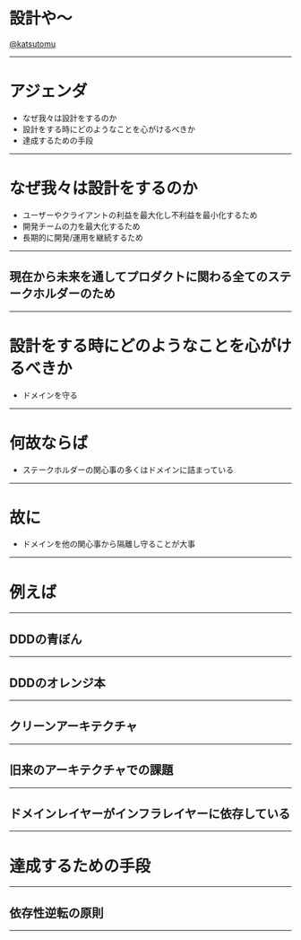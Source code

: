 # 設計や〜

[@katsutomu](https://github.com/katsutomu)

---

# アジェンダ
- なぜ我々は設計をするのか
- 設計をする時にどのようなことを心がけるべきか
- 達成するための手段

---

# なぜ我々は設計をするのか
- ユーザーやクライアントの利益を最大化し不利益を最小化するため
- 開発チームの力を最大化するため
- 長期的に開発/運用を継続するため

---

## 現在から未来を通してプロダクトに関わる全てのステークホルダーのため

---

# 設計をする時にどのようなことを心がけるべきか

- ドメインを守る

---

# 何故ならば

- ステークホルダーの関心事の多くはドメインに詰まっている

---

# 故に

- ドメインを他の関心事から隔離し守ることが大事

---

# 例えば

---

## DDDの青ぼん

---

## DDDのオレンジ本

---

## クリーンアーキテクチャ

---

## 旧来のアーキテクチャでの課題

---

## ドメインレイヤーがインフラレイヤーに依存している

---

# 達成するための手段

---

## 依存性逆転の原則

---


